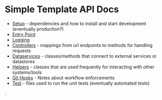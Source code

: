 # Simple Template API Docs

- [Setup](manual/README.setup.html) - dependencies and how to install and start development (eventually
production?)
- [Entry Point](manual/README.entry.html)
- [Logging](manual/README.logging.html)
- [Controllers](manual/README.controllers.html) - mappings from url endpoints to methods for handling requests
- [Dataservices](manual/README.dataservices.html) - classes/methods that connect to external services or datastores
- [Helpers](manual/README.helpers.html) - classes that are used frequently for interacting with other systems/tools
- [Git Hooks](manual/README.hooks.html) - Notes about workflow enforcements
- [Test](manual/README.test.html) - files used to run the unit tests (eventually automated tests)

.
